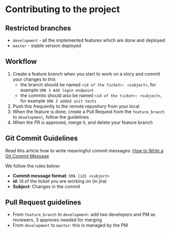 # Contributing to the project

## Restricted branches
- `development` - all the implemented features which are done and deployed
- `master` - stable version deployed

## Workflow

1. Create a feature branch when you start to work on a story and commit your changes to this
    - the branch should be named `<id of the ticket>: <subject>`, for example `SMA 3 Add login endpoint` 
	- the commits should also be named `<id of the ticket>: <subject>`, for example `SMA 3 added unit tests` 
2. Push this frequently to the remote repository from your local
2. When the feature is done, create a Pull Request from the `feature_branch` to `development`, follow the guidelines
3. When the PR is approved, merge it, and delete your feature branch

## Git Commit Guidelines

Read this article how to write meaningful commit messages:
[How to Write a Git Commit Message](https://chris.beams.io/posts/git-commit/)

We follow the rules below:
- **Commit message format**: `SMA {id} <subject>`
- **id**: Id of the ticket you are working on (in jira)
- **Subject**: Changes in the commit

## Pull Request guidelines

- From `feature_branch` to `development`: add two developers and PM as reviewers, 3 approves needed for merging
- From `development` to `master`: this is managed by the PM
